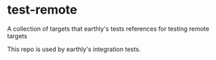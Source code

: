 # test-remote
A collection of targets that earthly's tests references for testing remote targets

This repo is used by earthly's integration tests.
